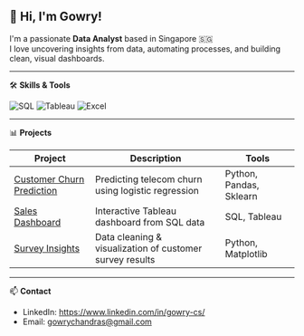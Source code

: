 ## 👋 Hi, I'm Gowry!

I'm a passionate **Data Analyst** based in Singapore 🇸🇬  
I love uncovering insights from data, automating processes, and building clean, visual dashboards.

---

🛠️ **Skills & Tools**

![SQL](https://img.shields.io/badge/SQL-336791?style=flat&logo=postgresql&logoColor=white)
![Tableau](https://img.shields.io/badge/Tableau-E97627?style=flat&logo=tableau&logoColor=white)
![Excel](https://img.shields.io/badge/Excel-217346?style=flat&logo=microsoft-excel&logoColor=white)

---

📊 **Projects**

| Project | Description | Tools |
|--------|-------------|-------|
| [Customer Churn Prediction](https://github.com/yourusername/customer-churn-prediction) | Predicting telecom churn using logistic regression | Python, Pandas, Sklearn |
| [Sales Dashboard](https://github.com/yourusername/sales-dashboard-sql-tableau) | Interactive Tableau dashboard from SQL data | SQL, Tableau |
| [Survey Insights](https://github.com/yourusername/survey-analysis) | Data cleaning & visualization of customer survey results | Python, Matplotlib |

---

📫 **Contact**

- LinkedIn: https://www.linkedin.com/in/gowry-cs/  
- Email: gowrychandras@gmail.com

